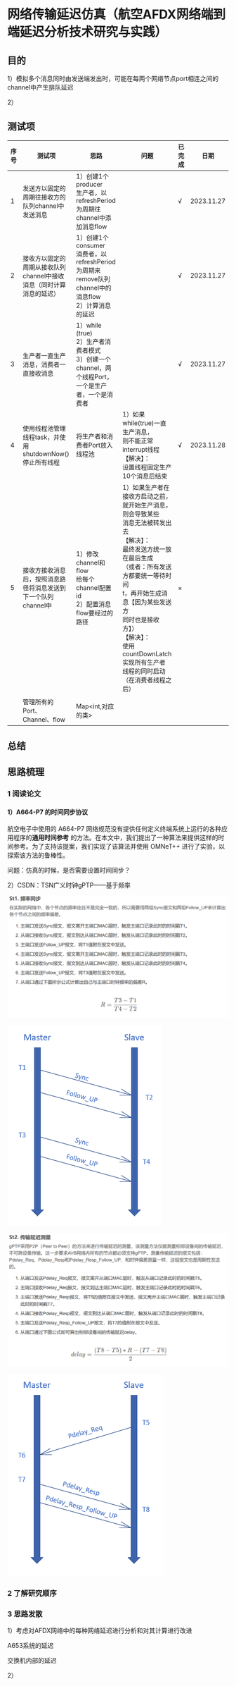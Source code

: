 # 网络传输延迟仿真（航空AFDX网络端到端延迟分析技术研究与实践）

## 目的

1）模拟多个消息同时由发送端发出时，可能在每两个网络节点port相连之间的channel中产生排队延迟

2）

## 测试项

| 序号 | 测试项                                   | 思路                                                                               | 问题                                                                                                                                                                                                            | 已完成 | 日期         |
|----|---------------------------------------|----------------------------------------------------------------------------------|---------------------------------------------------------------------------------------------------------------------------------------------------------------------------------------------------------------|-----|------------|
| 1  | 发送方以固定的周期往接收方的队列channel中发送消息          | 1）创建1个producer<br />生产者，以refreshPeriod为周期往channel中添加消息flow                       |                                                                                                                                                                                                               | √   | 2023.11.27 |
| 2  | 接收方以固定的周期从接收队列channel中接收消息（同时计算消息的延迟） | 1）创建1个consumer<br />消费者，以refreshPeriod为周期来remove队列channel中的消息flow<br />2）计算消息的延迟 |                                                                                                                                                                                                               | √   | 2023.11.27 |
| 3  | 生产者一直生产消息，消费者一直接收消息                   | 1）while (true)<br />2）生产者消费者模式<br />3）创建一个channel，两个线程Port，一个是生产者，一个是消费者         |                                                                                                                                                                                                               | √   | 2023.11.27 |
| 4  | 使用线程池管理线程task，并使用shutdownNow()停止所有线程  | 将生产者和消费者Port放入线程池                                                                | 1）如果while(true)一直生产消息，<br />则不能正常interrupt线程<br />【解决】：<br />设置线程固定生产10个消息后结束                                                                                                                                 | √   | 2023.11.28 |
| 5  | 接收方接收消息后，按照消息路径将消息发送到下一个队列channel中    | 1）修改channel和flow<br />给每个channel配置id<br />2）配置消息flow要经过的路径                       | 1）如果生产者在接收方启动之前，<br />就开始生产消息，则会导致某些<br />消息无法被转发出去<br />【解决】：<br />最终发送方统一放在最后生成<br />（或者：所有发送方都要统一等待时间<br />t，再开始生成消息【因为某些发送方<br />同时也是接收方】）<br />【解决】：<br />使用countDownLatch实现所有生产者<br />线程的同时启动（在消费者线程之后） | ×   |            |
|    |                                       |                                                                                  |                                                                                                                                                                                                               |     |            |
|    | 管理所有的Port、Channel、flow                | Map<int,对应的类>                                                                    |                                                                                                                                                                                                               |     |            |

## 总结

## 思路梳理

### 1 阅读论文

#### 1）A664-P7 的时间同步协议

航空电子中使用的 A664-P7 网络规范没有提供任何定义终端系统上运行的各种应用程序的**通用时间参考**
的方法。在本文中，我们提出了一种算法来提供这样的时间参考。为了支持该提案，我们实现了该算法并使用 OMNeT++ 进行了实验，以探索该方法的鲁棒性。

问题：仿真的时候，是否需要设置时间同步？

2）CSDN：TSN广义时钟gPTP——基于频率

![1701692886390](image/readme/1701692886390.png)

![1701692893400](image/readme/1701692893400.png)

![1701692877244](image/readme/1701692877244.png)

![1701692905401](image/readme/1701692905401.png)

### 2 了解研究顺序

### 3 思路发散

1）考虑对AFDX网络中的每种网络延迟进行分析和对其计算进行改进

A653系统的延迟

交换机内部的延迟

2）
